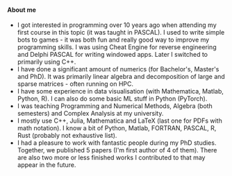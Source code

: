 #### About me
- I got interested in programming over 10 years ago when attending my first course in this topic (it was taught in PASCAL). I used to write simple bots to games - it was both fun and really good way to improve my programming skills. I was using Cheat Engine for reverse engineering and Delphi PASCAL for writing windowed apps. Later I switched to primarily using C++.
- I have done a significant amount of numerics (for Bachelor's, Master's and PhD). It was primarily linear algebra and decomposition of large and sparse matrices - often running on HPC.
- I have some experience in data visualisation (with Mathematica, Matlab, Python, R). I can also do some basic ML stuff in Python (PyTorch).
- I was teaching Programming and Numerical Methods, Algebra (both semesters) and Complex Analysis at my university. 
- I mostly use C++, Julia, Mathematica and LaTeX (last one for PDFs with math notation). I know a bit of Python, Matlab, FORTRAN, PASCAL, R, Rust (probably not exhaustive list).
- I had a pleasure to work with fantastic people during my PhD studies. Together, we published 5 papers (I'm first author of 4 of them). There are also two more or less finished works I contributed to that may appear in the future.
<!---
Lilineko/Lilineko is a ✨ special ✨ repository because its `README.md` (this file) appears on your GitHub profile.
You can click the Preview link to take a look at your changes.
--->
